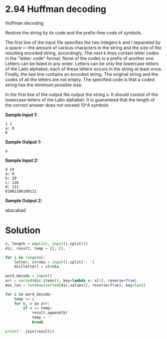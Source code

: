 # 2.94 Huffman decoding

Huffman decoding

Restore the string by its code and the prefix-free code of symbols.

The first line of the input file specifies the two integers k and l separated by a space — the amount of various
characters in the string and the size of the resulting encoded string, accordingly. The next k lines contain letter
codes in the "letter: code" format. None of the codes is a prefix of another one. Letters can be listed in any order.
Letters can be only the lowercase letters of the Latin alphabet; each of these letters occurs in the string at least
once. Finally, the last line contains an encoded string. The original string and the codes of all the letters are not
empty. The specified code is that a coded string has the minimum possible size.

In the first line of the output file output the string s. It should consist of the lowercase letters of the Latin
alphabet. It is guaranteed that the length of the correct answer does not exceed 10^4 symbols

**Sample Input 1:**

```
1 1
a: 0
0
```

**Sample Output 1:**

```
a
```

**Sample Input 2:**

```
4 14
a: 0
b: 10
c: 110
d: 111
01001100100111
```

**Sample Output 2:**

abacabad

# Solution

```python
n, length = map(int, input().split())
dic, result, temp = {}, [], ''

for i in range(n):
    letter, stroka = input().split(': ')
    dic[letter] = stroka
    
word_decode = input()
arr = sorted(dic.items(), key=lambda x: x[1], reverse=True)
max_len = len(max(sorted(dic.values(), reverse=True), key=len))

for i in word_decode:
    temp += i
    for k, v in arr:
        if v == temp:
            result.append(k)
            temp = ''
            break
            
print(''.join(result))
```